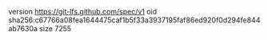 version https://git-lfs.github.com/spec/v1
oid sha256:c67766a08fea1644475caf1b5f33a3937195faf86ed920f0d294fe844ab7630a
size 7255
